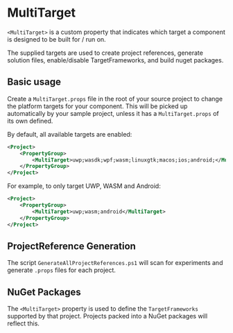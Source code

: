 # MultiTarget

`<MultiTarget>` is a custom property that indicates which target a component is designed to be built for / run on.

The supplied targets are used to create project references, generate solution files, enable/disable TargetFrameworks, and build nuget packages.

## Basic usage

Create a `MultiTarget.props` file in the root of your source project to change the platform targets for your component. This will be picked up automatically by your sample project, unless it has a `MultiTarget.props` of its own defined.

By default, all available targets are enabled:
```xml
<Project>
    <PropertyGroup>
        <MultiTarget>uwp;wasdk;wpf;wasm;linuxgtk;macos;ios;android;</MultiTarget>
    </PropertyGroup>
</Project>
```

For example, to only target UWP, WASM and Android:

```xml
<Project>
    <PropertyGroup>
        <MultiTarget>uwp;wasm;android</MultiTarget>
    </PropertyGroup>
</Project>
```


## ProjectReference Generation

The script `GenerateAllProjectReferences.ps1` will scan for experiments and generate `.props` files for each project.

## NuGet Packages

The `<MultiTarget>` property is used to define the `TargetFrameworks` supported by that project. Projects packed into a NuGet packages will reflect this.
